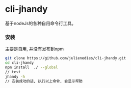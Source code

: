 cli-jhandy
=====

基于nodeJs的各种自用命令行工具。

### 安装
主要是自用, 并没有发布到npm
```` sh
git clone https://github.com/julienedies/cli-jhandy.git
cd cli-jhandy
npm install  ./ --global
// test
jhandy -h
// 安装成功的话, 执行以上命令, 会显示帮助






